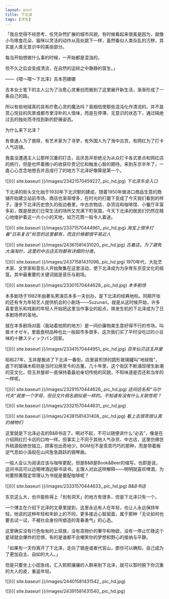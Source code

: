 ```yaml
---
layout: post
title: 下北泽
tags: [浮生]
---
```


「我总觉得不经思考、任凭杂然扩展的城市风貌，有时候看起来很美是因为，就像小鸟啄食花朵、猫咪以灵活的动作从高处跳下一样，虽然看似人类杂乱的污秽，其实是人类无意识中的美丽部分。

每当开始想做什么事的时候，一开始都是混浊的。

但不久之后会变成清流，在自然的运转之中静静的营生。」

——《喂～喂～下北泽》吉本芭娜娜

吉本女士笔下的主人公为了治愈心灵重创而搬到了这里展开新生活，渐渐形成了一条自己的路。

所以有些地域真的具有疗愈心灵的魔法吗？我相信使那些混沌化作清流的，并不是赏心悦目的风景或都市里淳朴的人情味，而是在停滞、无意识的状态下，通过隔绝过去的独处而寻找到新的舒展姿态。

为什么来下北泽？

有普通人为了救赎，有艺术家为了寻梦，有外国人为了淘中古货，有网红为了打卡人气店铺。

我虽没遭遇主人公那样沉重的打击，且厌恶并拒绝沦为从众打卡各式景点和网红店的旅行，但是也怀着微小的收获珍贵记忆和触发心智的期待。来到东京半年了，一直心心念念地想去并且成行了的地方下北泽好像算是第一个。

<!-- more -->
![]({{ site.baseurl }}/images/23421570459227_.pic_hd.jpg)
*下北泽东会入口*

下北泽的街头文化始于1930年下北沢駅的建成，随着1950年做进口商品生意的商铺开始建立站前市场，商店也渐渐增多，在时光的打磨下变成了今天我们看到的样子。漫步下北泽历史悠久的街边巷里，中古衣物店、杂货店和咖啡馆、小餐厅丰富多彩，既是居民们日常生活的场所又充满下町氛围，今天下北泽的居民们仍然在精心地维护着这一片小小的天地，如万花筒一般令人着迷。

![]({{ site.baseurl }}/images/23371570444961_.pic_hd.jpg)
*淘宝上很多打着“日系复古”标签的这里都有，而且价格都很平易近人*

![]({{ site.baseurl }}/images/24361581431020_.pic_hd.jpg)
*古着店。为了避免大海淘针，这里的中古店实则都有详细的分类。*

![]({{ site.baseurl }}/images/24371581431096_.pic_hd.jpg)
1970年代，大批艺术家、文学家和音乐人开始聚集在这里活动，使下北泽成为为孕育东京亚文化的摇篮。其中最重要的关键词就是音乐与剧场。

![]({{ site.baseurl }}/images/23301570444628_.pic_hd.jpg)
*本多剧场*

本多剧场于1982年由著名男演员本多一夫创办，是下北泽的经典地标。同期开张的还有专为年轻艺人提供机会的小剧场——Suzunari。就是从这时候开始，许多喜爱音乐和戏剧的年轻人开始把这里当作事业的起点，焕发生机的下北泽成为了日本剧场界的圣地。

就在本多剧场对面（我站着拍照的地方）是一间价廉物美生意好得不行的市场，叫做オオゼキ，里面食材品种也比一般超市多很多，这次我们买了平时没吃过的小豆味的十勝スティックパン回家。

![]({{ site.baseurl }}/images/23341570444951_.pic_hd.jpg)
*百年仙贝店玉井屋*

昭和27年，玉井屋搬进了下北泽一番街。店里装煎饼的圆形玻璃罐叫“地球瓶”，底下的玻璃木柜则是当时沿用至今的古董。几十年里，这个街区不断涌现增生新潮的亚文化，但玉井屋却一直保持着最初亲切传统的风貌，不知味道是否还和当年的一样呢。

![]({{ site.baseurl }}/images/23291570444626_.pic_hd.jpg)
*这间店名和“马尔代夫”就差一个字母，但日文片假名貌似是一样的。不知道有没有什么关联性呢？*

![]({{ site.baseurl }}/images/23321570444631_.pic_hd.jpg)

![]({{ site.baseurl }}/images/24381581431408_.pic_hd.jpg)
*看上去很乖很认真的植物们*

这里就是下北泽必去的B&B书店了。啊对不起，不可以随便讲什么“必去”，像是在介绍网红打卡店的口吻一样。但事实上不同于其他人气杂货、中古店，这里仿佛世外桃源般绝世独立，顾客也出奇地少。BGM也不是乖乖巧巧的那种，而是带着叛逆气息如小溪般在山间急急跳跃的钢琴曲。

一般人会认为阅读应该与咖啡更配，但是B&B是Book&Beer的缩写。也即是说，这间书店可以边喝啤酒边聊书读书。主理人对此这样解释——明明就喜欢啤酒，为何要照著既定常理认为书就是要配咖啡呢？

![]({{ site.baseurl }}/images/23331570444633_.pic_hd.jpg)
*B&B书店*

东京这么大，也许能称得上「别有洞天」的地方有很多，但是下北泽只有一个。

一个博主在介绍下北泽的文章里提到，这里永远有人在年轻，也让人永远保持年轻。他说的这种年轻和年龄上的不同，更多接近心智层面，属于那种「无论如何也要去试一试，不被社会身份所塑造的青春勇气」的心态。

这里确实没有行色匆匆的上班族，没有高物价的奢华和物欲，没有一停止忙碌这个星球就会爆炸的恐惧，有的是谁都不会嘲笑你的梦想和野心的接纳与平静。

「如果有一天你离开了下北泽，走向了银座或者代官山，那你可以确知，自己成为了更加自主、自如的大人。」

但是只要坐上小田急线，汇入熙熙攘攘的人群来到下北泽，就可以暂时脱下你沉重的大人的皮，重返年轻。


![]({{ site.baseurl }}/images/24401581431542_.pic_hd.jpg)

![]({{ site.baseurl }}/images/24391581431540_.pic_hd.jpg)

